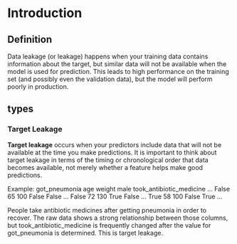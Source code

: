 # Introduction

## Definition
Data leakage (or leakage) happens when your training data contains information about the target, 
but similar data will not be available when the model is used for prediction. 
This leads to high performance on the training set (and possibly even the validation data), 
but the model will perform poorly in production.

## types

### Target Leakage
**Target leakage** occurs when your predictors include data that will not be available at the time you make predictions. 
It is important to think about target leakage in terms of the timing or chronological order that data becomes available, 
not merely whether a feature helps make good predictions.

Example:
got_pneumonia	age	weight	male	took_antibiotic_medicine	...
False	65	100	False	False	...
False	72	130	True	False	...
True	58	100	False	True	...

People take antibiotic medicines after getting pneumonia in order to recover. 
The raw data shows a strong relationship between those columns,
but took_antibiotic_medicine is frequently changed after the value for got_pneumonia is determined. 
This is target leakage.
